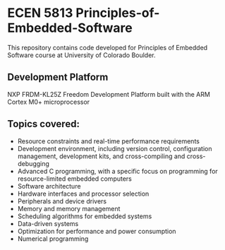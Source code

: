 # ECEN 5813 Principles-of-Embedded-Software

This repository contains code developed for Principles of Embedded Software course at University of Colorado Boulder.

## Development Platform

NXP FRDM-KL25Z Freedom Development Platform built with the ARM Cortex M0+ microprocessor

## Topics covered:

- Resource constraints and real-time performance requirements
- Development environment, including version control, configuration management, development kits, and cross-compiling and cross-debugging
- Advanced C programming, with a specific focus on programming for resource-limited embedded computers
- Software architecture
- Hardware interfaces and processor selection 
- Peripherals and device drivers
- Memory and memory management
- Scheduling algorithms for embedded systems 
- Data-driven systems
- Optimization for performance and power consumption
- Numerical programming
